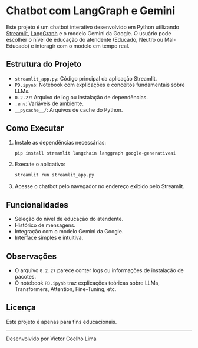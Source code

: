 # Chatbot com LangGraph e Gemini

Este projeto é um chatbot interativo desenvolvido em Python utilizando [Streamlit](https://streamlit.io/), [LangGraph](https://github.com/langchain-ai/langgraph) e o modelo Gemini da Google. O usuário pode escolher o nível de educação do atendente (Educado, Neutro ou Mal-Educado) e interagir com o modelo em tempo real.

## Estrutura do Projeto

- `streamlit_app.py`: Código principal da aplicação Streamlit.
- `PD.ipynb`: Notebook com explicações e conceitos fundamentais sobre LLMs.
- `0.2.27`: Arquivo de log ou instalação de dependências.
- `.env`: Variáveis de ambiente.
- `__pycache__/`: Arquivos de cache do Python.

## Como Executar

1. Instale as dependências necessárias:
    ```sh
    pip install streamlit langchain langgraph google-generativeai
    ```
2. Execute o aplicativo:
    ```sh
    streamlit run streamlit_app.py
    ```

3. Acesse o chatbot pelo navegador no endereço exibido pelo Streamlit.

## Funcionalidades

- Seleção do nível de educação do atendente.
- Histórico de mensagens.
- Integração com o modelo Gemini da Google.
- Interface simples e intuitiva.

## Observações

- O arquivo `0.2.27` parece conter logs ou informações de instalação de pacotes.
- O notebook `PD.ipynb` traz explicações teóricas sobre LLMs, Transformers, Attention, Fine-Tuning, etc.

## Licença

Este projeto é apenas para fins educacionais.

---

Desenvolvido por Victor Coelho Lima